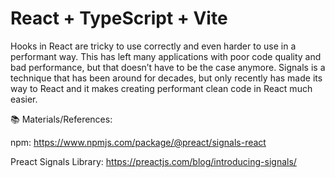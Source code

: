 # React + TypeScript + Vite

Hooks in React are tricky to use correctly and even harder to use in a performant way. This has left many applications with poor code quality and bad performance, but that doesn’t have to be the case anymore. Signals is a technique that has been around for decades, but only recently has made its way to React and it makes creating performant clean code in React much easier. 

📚 Materials/References:

npm: https://www.npmjs.com/package/@preact/signals-react

Preact Signals Library: https://preactjs.com/blog/introducing-signals/
